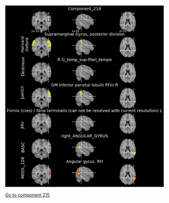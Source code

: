 


![214](preliminary/214.jpg "Component 214")

[Go to component 215](https://parietal-inria.github.io/MODL_atlas/1024/215 "Component 215")